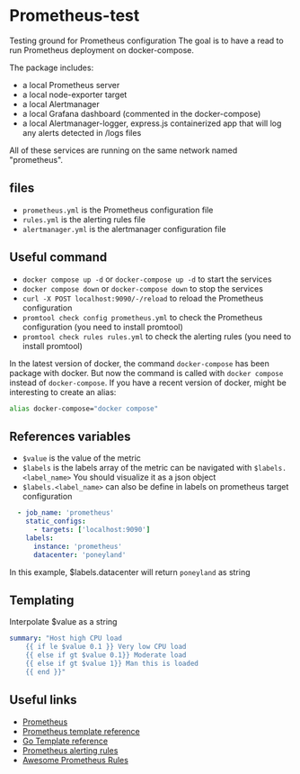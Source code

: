 # Prometheus-test

Testing ground for Prometheus configuration
The goal is to have a read to run Prometheus deployment on docker-compose.

The package includes:

- a local Prometheus server
- a local node-exporter target
- a local Alertmanager
- a local Grafana dashboard (commented in the docker-compose)
- a local Alertmanager-logger, express.js containerized app that will log any alerts detected in /logs files

All of these services are running on the same network named "prometheus".

## files

- `prometheus.yml` is the Prometheus configuration file
- `rules.yml` is the alerting rules file
- `alertmanager.yml` is the alertmanager configuration file

## Useful command

- `docker compose up -d` or `docker-compose up -d` to start the services
- `docker compose down` or `docker-compose down` to stop the services
- `curl -X POST localhost:9090/-/reload` to reload the Prometheus configuration
- `promtool check config prometheus.yml` to check the Prometheus configuration (you need to install promtool)
- `promtool check rules rules.yml` to check the alerting rules (you need to install promtool)

In the latest version of docker, the command `docker-compose` has been package with docker.
But now the command is called with `docker compose` instead of `docker-compose`.
If you have a recent version of docker, might be interesting to create an alias:

```bash
alias docker-compose="docker compose"
```

## References variables

- `$value` is the value of the metric
- `$labels` is the labels array of the metric can be navigated with `$labels.<label_name>` You should visualize it as a json object
- `$labels.<label_name>` can also be define in labels on prometheus target configuration

```yaml
  - job_name: 'prometheus'
    static_configs:
      - targets: ['localhost:9090']
    labels:
      instance: 'prometheus'
      datacenter: 'poneyland'
```

In this example, $labels.datacenter will return `poneyland` as string

## Templating

Interpolate $value as a string

```yaml
summary: "Host high CPU load 
    {{ if le $value 0.1 }} Very low CPU load 
    {{ else if gt $value 0.1}} Moderate load 
    {{ else if gt $value 1}} Man this is loaded 
    {{ end }}"
```


## Useful links

- [Prometheus](https://prometheus.io/)
- [Prometheus template reference](https://prometheus.io/docs/prometheus/latest/configuration/template_reference/)
- [Go Template reference](https://golang.org/pkg/text/template/)
- [Prometheus alerting rules](https://prometheus.io/docs/prometheus/latest/configuration/alerting_rules/)
- [Awesome Prometheus Rules](https://awesome-prometheus-alerts.grep.to/)
